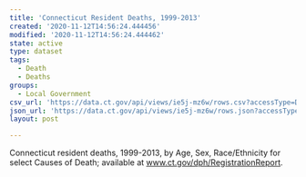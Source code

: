 ```yaml
---
title: 'Connecticut Resident Deaths, 1999-2013'
created: '2020-11-12T14:56:24.444456'
modified: '2020-11-12T14:56:24.444462'
state: active
type: dataset
tags:
  - Death
  - Deaths
groups:
  - Local Government
csv_url: 'https://data.ct.gov/api/views/ie5j-mz6w/rows.csv?accessType=DOWNLOAD'
json_url: 'https://data.ct.gov/api/views/ie5j-mz6w/rows.json?accessType=DOWNLOAD'
layout: post

---
```

Connecticut resident deaths, 1999-2013, by Age, Sex, Race/Ethnicity for select Causes of Death; available at www.ct.gov/dph/RegistrationReport.
